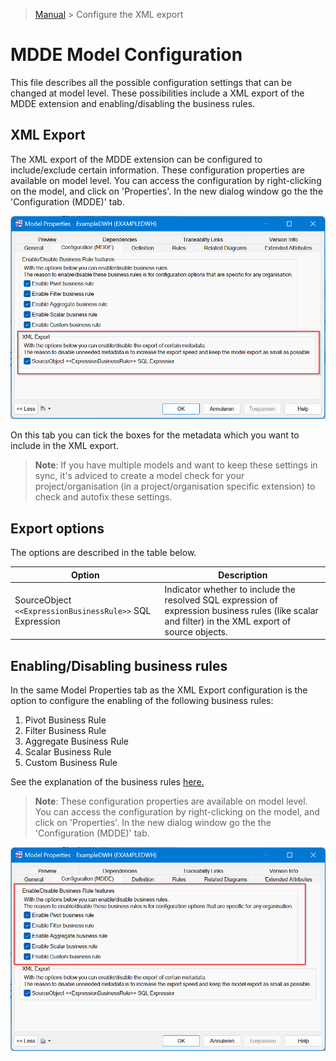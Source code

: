 > [Manual](./README.md) > Configure the XML export

# MDDE Model Configuration
This file describes all the possible configuration settings that can be changed at model level. These possibilities include a XML export of the MDDE extension and enabling/disabling the business rules.

## XML Export

The XML export of the MDDE extension can be configured to include/exclude certain information. These configuration properties are available on model level. You can access the configuration by right-clicking on the model, and click on 'Properties'. In the new dialog window go the the 'Configuration (MDDE)' tab.

![XML export configuration](img/mdde_XML_export.png)

On this tab you can tick the boxes for the metadata which you want to include in the XML export.

> **Note**:
> If you have multiple models and want to keep these settings in sync, it's adviced to create a model check for your project/organisation (in a project/organisation specific extension) to check and autofix these settings.



## Export options
The options are described in the table below.

| Option                                                 | Description |
|---                                                     |---          |
| SourceObject `<<ExpressionBusinessRule>>` SQL Expression | Indicator whether to include the resolved SQL expression of expression business rules (like scalar and filter) in the XML export of source objects. |


## Enabling/Disabling business rules
In the same Model Properties tab as the XML Export configuration is the option to configure the enabling of the following business rules:
 <ol>
    <li>Pivot Business Rule</li>
    <li>Filter Business Rule </li>
    <li>Aggregate Business Rule </li>
    <li>Scalar Business Rule </li>
    <li>Custom Business Rule </li>
 </ol>

See the explanation of the business rules [here.](./Business%20rule.md)

>**Note**:
These configuration properties are available on model level. You can access the configuration by right-clicking on the model, and click on 'Properties'. In the new dialog window go the the 'Configuration (MDDE)' tab.

![Business Rules Configuration](img/mdde_configuration_extension.png)